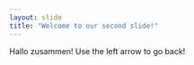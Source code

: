 ```yaml
---
layout: slide
title: "Welcome to our second slide!"
---
```

Hallo zusammen!
Use the left arrow to go back!
